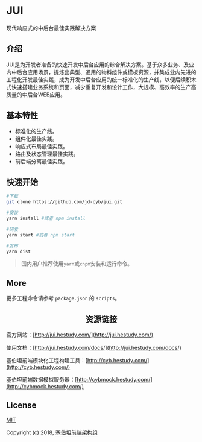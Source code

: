 # JUI

现代响应式的中后台最佳实践解决方案

## 介绍

JUI是为开发者准备的快速开发中后台应用的综合解决方案。基于众多业务、及业内中后台应用场景，提炼出典型、通用的物料组件或模板资源，并集成业内先进的工程化开发最佳实践，成为开发中后台应用的统一标准化的生产线，以便后续积木式快速搭建业务系统和页面，减少重复开发和设计工作，大规模、高效率的生产高质量的中后台WEB应用。

## 基本特性

* 标准化的生产线。
* 组件化最佳实践。
* 响应式布局最佳实践。
* 路由及状态管理最佳实践。
* 前后端分离最佳实践。

## 快速开始

``` bash
#下载
git clone https://github.com/jd-cyb/jui.git

#安装
yarn install #或者 npm install

#研发
yarn start #或者 npm start

#发布
yarn dist
```

> 国内用户推荐使用`yarn`或`cnpm`安装和运行命令。

## More

更多工程命令请参考 `package.json` 的 `scripts`。

<h2 align="center">资源链接</h2>

官方网站：[http://jui.hestudy.com/](http://jui.hestudy.com/)

使用文档：[http://jui.hestudy.com/docs/](http://jui.hestudy.com/docs/)

塞伯坦前端模块化工程构建工具：[http://cyb.hestudy.com/](http://cyb.hestudy.com/)

塞伯坦前端数据模拟服务器：[http://cybmock.hestudy.com/](http://cybmock.hestudy.com/)

## License

[MIT](http://opensource.org/licenses/MIT)

Copyright (c) 2018, [塞伯坦前端架构组](https://github.com/jd-cyb)

